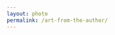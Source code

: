 ```yaml
---
layout: photo
permalink: /art-from-the-author/
---
```


<div class="author-art" style="background-image: url(/images/Liz-24Film.jpg)">
</div>
